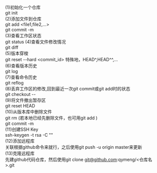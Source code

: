 (1)初始化一个仓库  
	git init  
(2)添加文件到仓库  
	git add <file1,file2,...>  
	git commit -m <message>  
(3)查看工作区状态  
	git status
(4)查看文件修改情况  
	git diff <file>  
(5)版本穿梭  
	git reset --hard <commit_id>	特殊地，HEAD^,HEAD^^,...  
(6)查看版本历史  
	git log  
(7)查看命令历史  
	git reflog  
(8)丢弃工作区的修改,回到最近一次git commit或git add时的状态  
	git checkout -- <file>  
(9)将文件撤出暂存区  
	git reset HEAD <file>  
(10)从版本库中删除文件  
	git rm <file>(若本地已经先删除文件，也可用git add <file>)  
	git commit -m <message>  
(11)创建SSH Key  
	ssh-keygen -t rsa -C "<email>"  
(12)添加远程库  
	关联根据github命令来就行，之后使用git push -u origin master来更新  
(13)克隆远程库  
	先建github代码仓库，然后使用git clone git@github.com:qymeng/<仓库名>.git  
